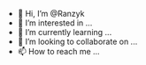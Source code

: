 - 👋 Hi, I’m @Ranzyk
- 👀 I’m interested in ...
- 🌱 I’m currently learning ...
- 💞️ I’m looking to collaborate on ...
- 📫 How to reach me ...

<!---
Ranzyk/Ranzyk is a ✨ special ✨ repository because its `README.md` (this file) appears on your GitHub profile.
You can click the Preview link to take a look at your changes.
--->
